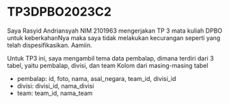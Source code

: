 # TP3DPBO2023C2
Saya Rasyid Andriansyah NIM 2101963 mengerjakan TP 3 mata kuliah DPBO untuk keberkahanNya maka saya tidak melakukan kecurangan seperti yang telah dispesifikasikan. Aamiin.

Untuk TP3 ini, saya mengambil tema data pembalap, dimana terdiri dari 3 tabel, yaitu pembalap, divisi, dan team
Kolom dari masing-masing tabel
- pembalap: id, foto, nama, asal_negara, team_id, divisi_id
- divisi: divisi_id, nama_divisi
- team: team_id, nama_team

